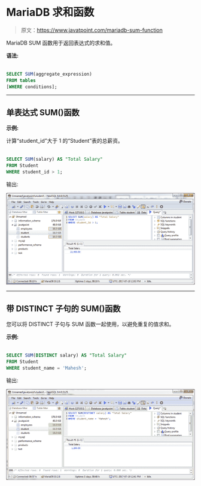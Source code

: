 # MariaDB 求和函数

> 原文：<https://www.javatpoint.com/mariadb-sum-function>

MariaDB SUM 函数用于返回表达式的求和值。

**语法:**

```sql

SELECT SUM(aggregate_expression)
FROM tables
[WHERE conditions]; 

```

* * *

## 单表达式 SUM()函数

**示例:**

计算“student_id”大于 1 的“Student”表的总薪资。

```sql

SELECT SUM(salary) AS "Total Salary"
FROM Student
WHERE student_id > 1; 

```

输出:

![MariaDB Sum function 1](img/136ae553c6dc9edee3ddd90383902a93.png)

* * *

## 带 DISTINCT 子句的 SUM()函数

您可以将 DISTINCT 子句与 SUM 函数一起使用，以避免重复的值求和。

**示例:**

```sql

SELECT SUM(DISTINCT salary) AS "Total Salary"
FROM Student
WHERE student_name = 'Mahesh'; 

```

输出:

![MariaDB Sum function 2](img/c72f6f9bff1208c9de60ddf98718c2b5.png)
